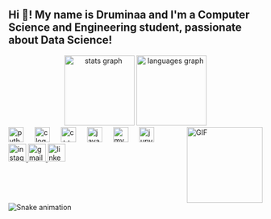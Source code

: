<!-- <img src="https://github.com/Druminaa/Druminaa/blob/main/asset/ursa-major-ursa-minor-constellations.jpg?raw=true" width="100%" alt="banner" /> -->

<h2 align="left">Hi 👋! My name is Druminaa and I'm a Computer Science and Engineering student, passionate about Data Science!</h2>

<div align="center">
  <img src="https://github-readme-stats.vercel.app/api?username=Druminaa&hide_title=true&hide_rank=true&show_icons=true&include_all_commits=true&count_private=true&disable_animations=false&theme=dracula&locale=en&hide_border=false" height="139" alt="stats graph" />

  
  <img src="https://github-readme-stats.vercel.app/api/top-langs?username=Druminaa&locale=en&hide_title=true&layout=compact&card_width=320&langs_count=5&theme=dracula&hide_border=false" height="139"  alt="languages graph" />
</div>
<!-- <div align="center">
  <img src="https://github-readme-streak-stats.herokuapp.com/?user=Druminaa&theme=dracula&hide_border=false" height="150" alt="streak graph" />
  <img src="https://activity-graph.herokuapp.com/graph?username=Druminaa&theme=dracula&hide_border=false" height="150" alt="activity graph" />
</div> -->
<img align="right" height="150" src="https://i.imgflip.com/65efzo.gif" alt="GIF" />


<!--icone-->
<div align="left">
  <img src="https://cdn.jsdelivr.net/gh/devicons/devicon/icons/python/python-original.svg" height="30" alt="python logo" />
  <img width="14" />
  <img src="https://cdn.jsdelivr.net/gh/devicons/devicon/icons/c/c-original.svg" height="30" alt="c logo" />
  <img width="14" />
  <img src="https://cdn.jsdelivr.net/gh/devicons/devicon/icons/cplusplus/cplusplus-original.svg" height="30" alt="c++ logo" />
  <img width="14" />
  <img src="https://cdn.jsdelivr.net/gh/devicons/devicon/icons/java/java-original.svg" height="30" alt="java logo" />
  <img width="14" />
  <img src="https://cdn.jsdelivr.net/gh/devicons/devicon/icons/mysql/mysql-original.svg" height="30" alt="mysql logo" />
  <img width="14" />
  <img src="https://cdn.jsdelivr.net/gh/devicons/devicon/icons/jupyter/jupyter-original.svg" height="30" alt="jupyter logo" />
</div>



<div align="left">
<!--   <a href="https://www.youtube.com/@yourchannel" target="_blank">
    <img src="https://img.shields.io/static/v1?message=YouTube&logo=youtube&label=&color=FF0000&logoColor=white&style=for-the-badge" height="35" alt="youtube logo" />
  </a> -->
  <a href="https://www.instagram.com/dipak__lonkar" target="_blank">
    <img src="https://img.shields.io/static/v1?message=Instagram&logo=instagram&label=&color=E4405F&logoColor=white&style=for-the-badge" height="35" alt="instagram logo" />
  </a>
<!--   <a href="https://discord.com/users/yourid" target="_blank">
    <img src="https://img.shields.io/static/v1?message=Discord&logo=discord&label=&color=7289DA&logoColor=white&style=for-the-badge" height="35" alt="discord logo" />
  </a> -->
  <a href="mailto:rukhmindipak@gmail.com" target="_blank">
    <img src="https://img.shields.io/static/v1?message=Gmail&logo=gmail&label=&color=D14836&logoColor=white&style=for-the-badge" height="35" alt="gmail logo" />
  </a>
  <a href="https://www.linkedin.com/in/mr-dipak-lonkar" target="_blank">
    <img src="https://img.shields.io/static/v1?message=LinkedIn&logo=linkedin&label=&color=0077B5&logoColor=white&style=for-the-badge" height="35" alt="linkedin logo" />
  </a>
</div>


<br clear="both">

<img src="https://raw.githubusercontent.com/maurodesouza/maurodesouza/output/snake.svg" alt="Snake animation" />
